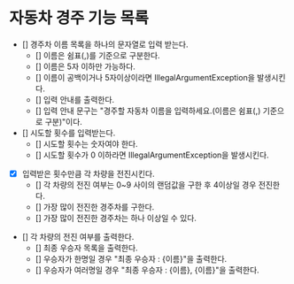 # 자동차 경주 기능 목록
* [] 경주차 이름 목록을 하나의 문자열로 입력 받는다.
  * [] 이름은 쉼표(,)를 기준으로 구분한다.
  * [] 이름은 5자 이하만 가능하다.
  * [] 이름이 공백이거나 5자이상이라면 IllegalArgumentException을 발생시킨다.
  * [] 입력 안내를 출력한다.
  * [] 입력 안내 문구는 "경주할 자동차 이름을 입력하세요.(이름은 쉼표(,) 기준으로 구분)"이다.
* [] 시도할 횟수를 입력받는다.
  * [] 시도할 횟수는 숫자여야 한다.
  * [] 시도할 횟수가 0 이하라면 IllegalArgumentException을 발생시킨다.
* [X] 입력받은 횟수만큼 각 차량을 전진시킨다.
  * [] 각 차량의 전진 여부는 0~9 사이의 랜덤값을 구한 후 4이상일 경우 전진한다. 
  * [] 가장 많이 전진한 경주차를 구한다.
  * [] 가장 많이 전진한 경주차는 하나 이상일 수 있다.
* [] 각 차량의 전진 여부를 출력한다.
  * [] 최종 우승자 목록을 출력한다.
  * [] 우승자가 한명일 경우 "최종 우승자 : {이름}"을 출력한다.
  * [] 우승자가 여러명일 경우 "최종 우승자 : {이름}, {이름}"을 출력한다.